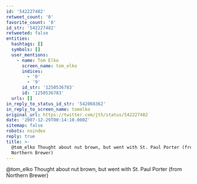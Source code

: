 ```yaml
---
id: '542227482'
retweet_count: '0'
favorite_count: '0'
id_str: '542227482'
retweeted: false
entities:
  hashtags: []
  symbols: []
  user_mentions:
    - name: Tom Elko
      screen_name: tom_elko
      indices:
        - '0'
        - '9'
      id_str: '1250536783'
      id: '1250536783'
  urls: []
in_reply_to_status_id_str: '542068362'
in_reply_to_screen_name: tomelko
original_url: https://twitter.com/jth/status/542227482
date: '2007-12-29T00:14:10.000Z'
sitemap: false
robots: noindex
reply: true
title: >-
  @tom_elko Thought about nut brown, but went with St. Paul Porter (from
  Northern Brewer)
---
```


@tom_elko Thought about nut brown, but went with St. Paul Porter (from Northern Brewer)
